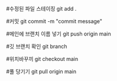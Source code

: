 #수정된 파일 스테이징
git add .

#커밋 
git commit -m "commit message"

#메인에 브랜치 이름 넣기
git push origin main



#깃 브랜치 확인
git branch

#위치바꾸끼
git checkout main

#풀 당기기
git pull origin main
